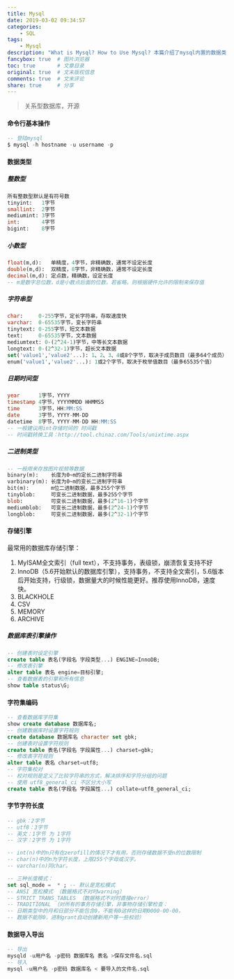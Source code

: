```yaml
---
title: Mysql
date: 2019-03-02 09:34:57
categories:
    - SQL
tags:
    - Mysql
description: "What is Mysql? How to Use Mysql? 本篇介绍了mysql内置的数据类型、存储引擎等等"
fancybox: true  # 图片浏览器
toc: true       # 文章目录
original: true  # 文末版权信息 
comments: true  # 文末评论
share: true     # 分享
---
```


> 关系型数据库，开源
#### 命令行基本操作
```sql
-- 登陆mysql
$ mysql -h hostname -u username -p
```
#### 数据类型
##### 整数型
```sql
所有整数型默认是有符号数
tinyint:   1字节
smallint:  2字节
mediumint: 3字节
int:       4字节
bigint:    8字节
```
##### 小数型
```sql
float(m,d):   单精度，4字节，非精确数，通常不设定长度
double(m,d):  双精度，8字节，非精确数，通常不设定长度
decimal(m,d): 定点数，精确数，设定长度
-- m是数字总位数，d是小数点后面的位数，若省略，则根据硬件允许的限制来保存值
```
##### 字符串型
```sql
char:     0-255字节，定长字符串，存取速度快
varchar:  0-65535字节，变长字符串
tinytext: 0-255字节，短文本数据
text:     0-65535字节，文本数据
mediumtext: 0-(2^24-1)字节，中等长文本数据
longtext: 0-(2^32-1)字节，超长文本数据
set('value1','value2'...): 1、2、3、4或8个字节，取决于成员数目（最多64个成员）
enum('value1','value2'...): 1或2个字节，取决于枚举值数目（最多65535个值）
```
##### 日期时间型
```sql
year      1字节，YYYY
timestamp 4字节，YYYYMMDD HHMMSS
time      3字节，HH:MM:SS
date      3字节，YYYY-MM-DD
datetime  8字节，YYYY-MM-DD HH:MM:SS
-- 一般建议用int存储时间的 时间戳
-- 时间戳转换工具：http://tool.chinaz.com/Tools/unixtime.aspx
```
##### 二进制类型
```sql
-- 一般用来存放图片视频等数据
binary(m):    长度为0~m的定长二进制字符串
varbinary(m): 长度为0~m的变长二进制字符串
bit(m):       m位二进制数据，最多255个字节
tinyblob:     可变长二进制数据，最多255个字节
blob:         可变长二进制数据，最多(2^16-1)个字节
mediumblob:   可变长二进制数据，最多(2^24-1)个字节
longblob:     可变长二进制数据，最多(2^32-1)个字节
```
#### 存储引擎
最常用的数据库存储引擎：
1. MyISAM全文索引（full text），不支持事务，表级锁，崩溃恢复支持不好
2. InnoDB（5.6开始默认的数据库引擎），支持事务，不支持全文索引，5.6版本后开始支持，行级锁，数据量大的时候性能更好。推荐使用InnoDB，速度快。
3. BLACKHOLE
4. CSV
5. MEMORY
6. ARCHIVE
##### 数据库表引擎操作
```sql
-- 创建表时设定引擎
create table 表名(字段名 字段类型...) ENGINE=InnoDB;
-- 修改表引擎
alter table 表名 engine=目标引擎;
-- 查看数据表的引擎和所有信息
show table status\G;
```
#### 字符集编码
```sql
-- 查看数据库字符集
show create database 数据库名;
-- 创建数据库时设置字符规则
create database 数据库名 character set gbk;
-- 创建表时设置字符规则
create table 表名(字段名 字段属性...) charset=gbk;
-- 修改表字符规则
alter table 表名 charset=utf8;
-- 字符集校对
-- 校对规则是定义了比较字符串的方式，解决排序和字符分组的问题
-- 使用 utf8_general_ci 不区分大小写
create table 表名(字段名 字段属性...) collate=utf8_general_ci;
```
#### 字节字符长度
```sql
-- gbk：2字节
-- utf8：3字节
-- 英文：1字节 为 1字符
-- 汉字：2字节 为 1字符

-- int(n)中的n只有在zerofill的情况下才有用，否则存储数据不受n的位数限制
-- char(n)中的n为字符长度，上限255个字母或汉字。
-- varchar(n)同char。

-- 三种长度模式：
set sql_mode =  * ; -- 默认是宽松模式
-- ANSI 宽松模式 （数据格式不对时warning）
-- STRICT_TRANS_TABLES （数据格式不对时直接error）
-- TRADITIONAL （对所有的事务存储引擎，非事物存储引擎检查：
-- 日期类型中的月和日部分不能包含0，不能有0这样的日期0000-00-00，
-- 数据不能除0，进制grant自动创建新用户等一些校验）
```
#### 数据导入导出
```sql
-- 导出
mysqld -u用户名 -p密码 数据库名 表名 >保存文件名.sql
-- 导入
mysql -u用户名 -p密码 数据库名 < 要导入的文件名.sql
```